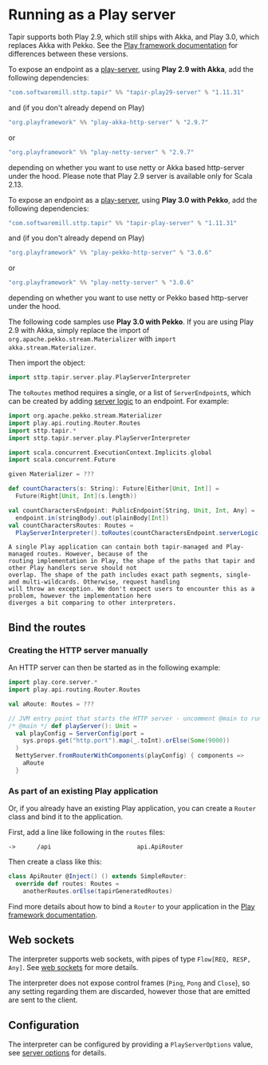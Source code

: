# Running as a Play server

Tapir supports both Play 2.9, which still ships with Akka, and Play 3.0, which replaces Akka with Pekko.
See the [Play framework documentation](https://www.playframework.com/documentation/2.9.x/General#How-Play-Deals-with-Akkas-License-Change) for differences between these versions.

To expose an endpoint as a [play-server](https://www.playframework.com/), using **Play 2.9 with Akka**, add the following dependencies:

```scala
"com.softwaremill.sttp.tapir" %% "tapir-play29-server" % "1.11.31"
```

and (if you don't already depend on Play)

```scala
"org.playframework" %% "play-akka-http-server" % "2.9.7"
```

or

```scala
"org.playframework" %% "play-netty-server" % "2.9.7"
```

depending on whether you want to use netty or Akka based http-server under the hood. Please note that Play 2.9 server is available only for Scala 2.13.

To expose an endpoint as a [play-server](https://www.playframework.com/), using **Play 3.0 with Pekko**, add the following dependencies:

```scala
"com.softwaremill.sttp.tapir" %% "tapir-play-server" % "1.11.31"
```

and (if you don't already depend on Play)

```scala
"org.playframework" %% "play-pekko-http-server" % "3.0.6"
```

or

```scala
"org.playframework" %% "play-netty-server" % "3.0.6"
```

depending on whether you want to use netty or Pekko based http-server under the hood.

The following code samples use **Play 3.0 with Pekko**. If you are using Play 2.9 with Akka,
simply replace the import of `org.apache.pekko.stream.Materializer` with `import akka.stream.Materializer`.

Then import the object:

```scala
import sttp.tapir.server.play.PlayServerInterpreter
```

The `toRoutes` method requires a single, or a list of `ServerEndpoint`s, which can be created by adding
[server logic](logic.md) to an endpoint. For example:

```scala
import org.apache.pekko.stream.Materializer
import play.api.routing.Router.Routes
import sttp.tapir.*
import sttp.tapir.server.play.PlayServerInterpreter

import scala.concurrent.ExecutionContext.Implicits.global
import scala.concurrent.Future

given Materializer = ???

def countCharacters(s: String): Future[Either[Unit, Int]] =
  Future(Right[Unit, Int](s.length))

val countCharactersEndpoint: PublicEndpoint[String, Unit, Int, Any] =
  endpoint.in(stringBody).out(plainBody[Int])
val countCharactersRoutes: Routes =
  PlayServerInterpreter().toRoutes(countCharactersEndpoint.serverLogic(countCharacters _))
```

```{note}
A single Play application can contain both tapir-managed and Play-managed routes. However, because of the
routing implementation in Play, the shape of the paths that tapir and other Play handlers serve should not
overlap. The shape of the path includes exact path segments, single- and multi-wildcards. Otherwise, request handling
will throw an exception. We don't expect users to encounter this as a problem, however the implementation here
diverges a bit comparing to other interpreters.
```

## Bind the routes

### Creating the HTTP server manually

An HTTP server can then be started as in the following example:

```scala
import play.core.server.*
import play.api.routing.Router.Routes

val aRoute: Routes = ???

// JVM entry point that starts the HTTP server - uncomment @main to run
/* @main */ def playServer(): Unit =
  val playConfig = ServerConfig(port =
    sys.props.get("http.port").map(_.toInt).orElse(Some(9000))
  )
  NettyServer.fromRouterWithComponents(playConfig) { components =>
    aRoute
  }
```

### As part of an existing Play application

Or, if you already have an existing Play application, you can create a `Router` class and bind it to the application.

First, add a line like following in the `routes` files:
```
->      /api                        api.ApiRouter
```
Then create a class like this:
```scala
class ApiRouter @Inject() () extends SimpleRouter:
  override def routes: Routes = 
    anotherRoutes.orElse(tapirGeneratedRoutes)
```

Find more details about how to bind a `Router` to your application in the [Play framework documentation](https://www.playframework.com/documentation/2.8.x/ScalaSirdRouter#Binding-sird-Router).

## Web sockets

The interpreter supports web sockets, with pipes of type `Flow[REQ, RESP, Any]`. See [web sockets](../endpoint/websockets.md)
for more details.

The interpreter does not expose control frames (`Ping`, `Pong` and `Close`), so any setting regarding them are discarded, however those that are emitted are sent to the client.

## Configuration

The interpreter can be configured by providing a `PlayServerOptions` value, see
[server options](options.md) for details.

